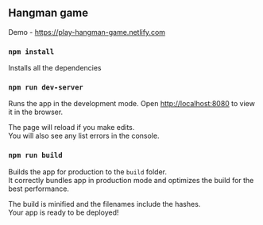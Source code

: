 ## Hangman game


Demo - https://play-hangman-game.netlify.com



### `npm install`

Installs all the dependencies 

### `npm run dev-server`

Runs the app in the development mode.
Open [http://localhost:8080](http://localhost:8080) to view it in the browser.

The page will reload if you make edits.<br>
You will also see any list errors in the console.

### `npm run build`

Builds the app for production to the `build` folder.<br>
It correctly bundles app in production mode and optimizes the build for the best performance.

The build is minified and the filenames include the hashes.<br>
Your app is ready to be deployed!


